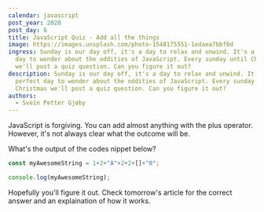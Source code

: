 ```yaml
---
calendar: javascript
post_year: 2020
post_day: 6
title: JavaScript Quiz - Add all the things
image: https://images.unsplash.com/photo-1548175551-1edaea7bbf0d
ingress: Sunday is our day off, it's a day to relax and unwind. It's a perfect
  day to wonder about the oddities of JavaScript. Every sunday until Christmas
  we'll post a quiz question. Can you figure it out?
description: Sunday is our day off, it's a day to relax and unwind. It's a
  perfect day to wonder about the oddities of JavaScript. Every sunday until
  Christmas we'll post a quiz question. Can you figure it out?
authors:
  - Svein Petter Gjøby
---
```

JavaScript is forgiving. You can add almost anything with the plus operator. However, it's not always clear what the outcome will be. 


What's the output of the codes nippet below? 

```javascript
const myAwesomeString = 1+2+"A"+2+2+[]+"0";

console.log(myAwesomeString);
```

Hopefully you'll figure it out. Check tomorrow's article for the correct answer and an explaination of how it works. 
